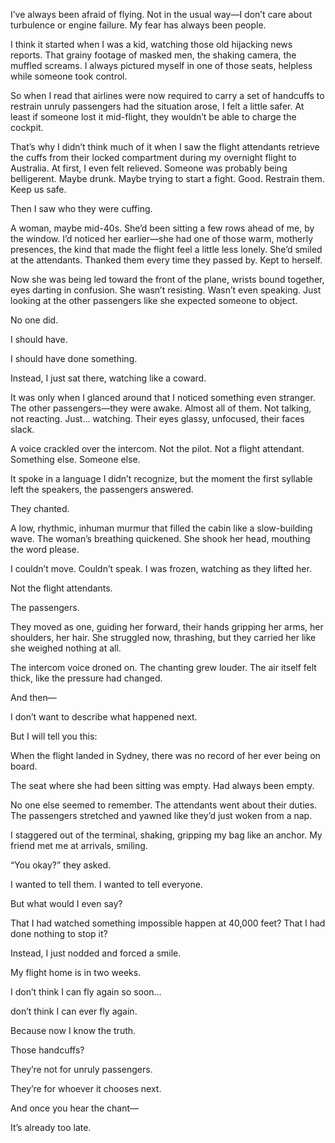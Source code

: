 

I’ve always been afraid of flying. Not in the usual way—I don’t care about turbulence or engine failure. My fear has always been people.

I think it started when I was a kid, watching those old hijacking news reports. That grainy footage of masked men, the shaking camera, the muffled screams. I always pictured myself in one of those seats, helpless while someone took control.

So when I read that airlines were now required to carry a set of handcuffs to restrain unruly passengers had the situation arose, I felt a little safer. At least if someone lost it mid-flight, they wouldn’t be able to charge the cockpit.

That’s why I didn’t think much of it when I saw the flight attendants retrieve the cuffs from their locked compartment during my overnight flight to Australia. At first, I even felt relieved. Someone was probably being belligerent. Maybe drunk. Maybe trying to start a fight. Good. Restrain them. Keep us safe.

Then I saw who they were cuffing.

A woman, maybe mid-40s. She’d been sitting a few rows ahead of me, by the window. I’d noticed her earlier—she had one of those warm, motherly presences, the kind that made the flight feel a little less lonely. She’d smiled at the attendants. Thanked them every time they passed by. Kept to herself.

Now she was being led toward the front of the plane, wrists bound together, eyes darting in confusion. She wasn’t resisting. Wasn’t even speaking. Just looking at the other passengers like she expected someone to object.

No one did.

I should have.

I should have done something.

Instead, I just sat there, watching like a coward.

It was only when I glanced around that I noticed something even stranger. The other passengers—they were awake. Almost all of them. Not talking, not reacting. Just… watching. Their eyes glassy, unfocused, their faces slack.

A voice crackled over the intercom. Not the pilot. Not a flight attendant. Something else. Someone else.

It spoke in a language I didn’t recognize, but the moment the first syllable left the speakers, the passengers answered.

They chanted.

A low, rhythmic, inhuman murmur that filled the cabin like a slow-building wave. The woman’s breathing quickened. She shook her head, mouthing the word please.

I couldn’t move. Couldn’t speak. I was frozen, watching as they lifted her.

Not the flight attendants.

The passengers.

They moved as one, guiding her forward, their hands gripping her arms, her shoulders, her hair. She struggled now, thrashing, but they carried her like she weighed nothing at all.

The intercom voice droned on. The chanting grew louder. The air itself felt thick, like the pressure had changed.

And then—

I don’t want to describe what happened next.

But I will tell you this:

When the flight landed in Sydney, there was no record of her ever being on board.

The seat where she had been sitting was empty. Had always been empty.

No one else seemed to remember. The attendants went about their duties. The passengers stretched and yawned like they’d just woken from a nap.

I staggered out of the terminal, shaking, gripping my bag like an anchor. My friend met me at arrivals, smiling.

“You okay?” they asked.

I wanted to tell them. I wanted to tell everyone.

But what would I even say?

That I had watched something impossible happen at 40,000 feet? That I had done nothing to stop it?

Instead, I just nodded and forced a smile.

My flight home is in two weeks.

I don’t think I can fly again so soon…

don’t think I can ever fly again.

Because now I know the truth.

Those handcuffs?

They’re not for unruly passengers.

They’re for whoever it chooses next.

And once you hear the chant—

It’s already too late.

